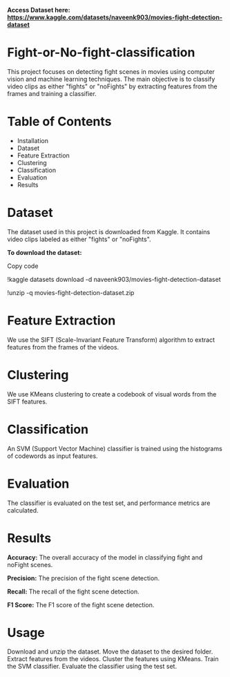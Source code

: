**Access Dataset here: https://www.kaggle.com/datasets/naveenk903/movies-fight-detection-dataset**

# Fight-or-No-fight-classification

This project focuses on detecting fight scenes in movies using computer vision and machine learning techniques. The main objective is to classify video clips as either "fights" or "noFights" by extracting features from the frames and training a classifier.

# Table of Contents
* Installation
* Dataset
* Feature Extraction
* Clustering
* Classification
* Evaluation
* Results

# Dataset
The dataset used in this project is downloaded from Kaggle. It contains video clips labeled as either "fights" or "noFights".

**To download the dataset:**

Copy code

!kaggle datasets download -d naveenk903/movies-fight-detection-dataset

!unzip -q movies-fight-detection-dataset.zip

# Feature Extraction
We use the SIFT (Scale-Invariant Feature Transform) algorithm to extract features from the frames of the videos.

# Clustering
We use KMeans clustering to create a codebook of visual words from the SIFT features.

# Classification
An SVM (Support Vector Machine) classifier is trained using the histograms of codewords as input features.

# Evaluation
The classifier is evaluated on the test set, and performance metrics are calculated.

# Results
**Accuracy:** The overall accuracy of the model in classifying fight and noFight scenes.

**Precision:** The precision of the fight scene detection.

**Recall:** The recall of the fight scene detection.

**F1 Score:** The F1 score of the fight scene detection.

# Usage
Download and unzip the dataset.
Move the dataset to the desired folder.
Extract features from the videos.
Cluster the features using KMeans.
Train the SVM classifier.
Evaluate the classifier using the test set.
